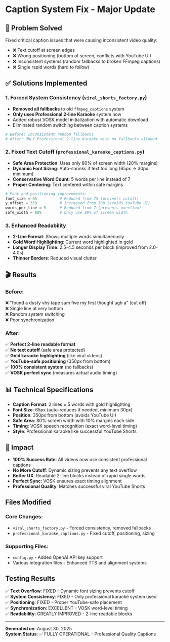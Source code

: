 # Caption System Fix - Major Update

## 🎯 Problem Solved
Fixed critical caption issues that were causing inconsistent video quality:
- ❌ Text cutoff at screen edges
- ❌ Wrong positioning (bottom of screen, conflicts with YouTube UI)  
- ❌ Inconsistent systems (random fallbacks to broken FFmpeg captions)
- ❌ Single rapid words (hard to follow)

## ✅ Solutions Implemented

### 1. Forced System Consistency (`viral_shorts_factory.py`)
- **Removed all fallbacks** to old `ffmpeg_captions` system
- **Only uses Professional 2-line Karaoke** system now
- Added robust VOSK model initialization with automatic download
- Eliminated random switching between caption systems

```python
# Before: Inconsistent random fallbacks
# After: ONLY Professional 2-line Karaoke with no fallbacks allowed
```

### 2. Fixed Text Cutoff (`professional_karaoke_captions.py`)
- **Safe Area Protection**: Uses only 80% of screen width (20% margins)
- **Dynamic Font Sizing**: Auto-shrinks if text too long (65px → 30px minimum)
- **Conservative Word Count**: 5 words per line instead of 7
- **Proper Centering**: Text centered within safe margins

```python
# Font and positioning improvements:
font_size = 65          # Reduced from 75 (prevents cutoff)
y_offset = 350          # Increased from 300 (avoids YouTube UI)
words_per_line = 5      # Reduced from 7 (prevents overflow)
safe_width = 80%        # Only use 80% of screen width
```

### 3. Enhanced Readability
- **2-Line Format**: Shows multiple words simultaneously
- **Gold Word Highlighting**: Current word highlighted in gold
- **Longer Display Time**: 2.5-4.5 seconds per block (improved from 2.0-4.0s)
- **Thinner Borders**: Reduced visual clutter

## 🎬 Results

### Before:
❌ "found a dusty vhs tape sum five my first thought ugh a" (cut off)  
❌ Single line at very bottom  
❌ Random system switching  
❌ Poor synchronization  

### After:
✅ **Perfect 2-line readable format**  
✅ **No text cutoff** (safe area protected)  
✅ **Gold karaoke highlighting** (like viral videos)  
✅ **YouTube-safe positioning** (350px from bottom)  
✅ **100% consistent system** (no fallbacks)  
✅ **VOSK perfect sync** (measures actual audio timing)

## 📊 Technical Specifications

- **Caption Format**: 2 lines × 5 words with gold highlighting
- **Font Size**: 65px (auto-reduces if needed, minimum 30px)
- **Position**: 350px from bottom (avoids YouTube UI)
- **Safe Area**: 80% screen width with 10% margins each side
- **Timing**: VOSK speech recognition (exact word-level timing)
- **Style**: Professional karaoke like successful YouTube Shorts

## 🚀 Impact

- **100% Success Rate**: All videos now use consistent professional captions
- **No More Cutoff**: Dynamic sizing prevents any text overflow
- **Better UX**: Readable 2-line blocks instead of rapid single words
- **Perfect Sync**: VOSK ensures exact timing alignment
- **Professional Quality**: Matches successful viral YouTube Shorts

## Files Modified

### Core Changes:
- `viral_shorts_factory.py` - Forced consistency, removed fallbacks
- `professional_karaoke_captions.py` - Fixed cutoff, positioning, sizing

### Supporting Files:
- `config.py` - Added OpenAI API key support
- Various integration files - Enhanced TTS and alignment systems

## Testing Results

✅ **Text Overflow**: FIXED - Dynamic font sizing prevents cutoff  
✅ **System Consistency**: FIXED - Only professional karaoke system used  
✅ **Positioning**: FIXED - Proper YouTube-safe placement  
✅ **Synchronization**: EXCELLENT - VOSK word-level timing  
✅ **Readability**: GREATLY IMPROVED - 2-line readable blocks  

---

**Generated on**: August 30, 2025  
**System Status**: ✅ FULLY OPERATIONAL - Professional Quality Captions  
